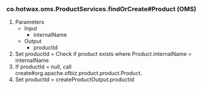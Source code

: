 ### co.hotwax.oms.ProductServices.findOrCreate#Product (OMS)
1. Parameters
   * Input
     * internalName
   * Output
     * productId
2. Set productId = Check if product exists where Product.internalName = internalName
3. If productId = null, call create#org.apache.ofbiz.product.product.Product.
4. Set productId = createProductOutput.productId